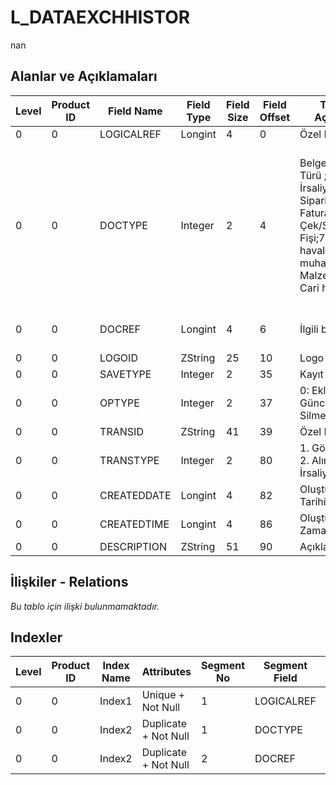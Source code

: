 # L_DATAEXCHHISTOR

nan

## Alanlar ve Açıklamaları

| Level | Product ID | Field Name | Field Type | Field Size | Field Offset | Türkçe Açıklama | Expression |
| ----- | ---------- | ---------- | ---------- | ---------- | ------------ | --------------- | ---------- |
| 0 | 0 | LOGICALREF | Longint | 4 | 0 | Özel ID | Unique ID |
| 0 | 0 | DOCTYPE | Integer | 2 | 4 | Belge / Modül Türü ;1: İrsaliye;3: Sipariş;4: Fatura;6: Çek/Senet Fişi;7: Gelen havale;9: Genel muhasebe;101: Malzeme;105: Cari hesap | Document / Module Type ;1: Dispatche;3: Order;4: Invoice;6: Check/P. Note Slip;7: Money Order;9: G/L;101: Material;105: AR/AP |
| 0 | 0 | DOCREF | Longint | 4 | 6 | İlgili belge ref. | Related Document Reference |
| 0 | 0 | LOGOID | ZString | 25 | 10 | Logo ID | Logo ID |
| 0 | 0 | SAVETYPE | Integer | 2 | 35 | Kayıt türü | Record Typ |
| 0 | 0 | OPTYPE | Integer | 2 | 37 | 0: Ekleme 1: Güncelleme 2: Silme | 0: Addition 1: Update 2: Deleting |
| 0 | 0 | TRANSID | ZString | 41 | 39 | Özel ID | Unique ID |
| 0 | 0 | TRANSTYPE | Integer | 2 | 80 | 1. Gönderilmiş 2. Alım İrsaliyesi | 1. Sended  2. Receipt |
| 0 | 0 | CREATEDDATE | Longint | 4 | 82 | Oluşturulma Tarihi | Created Date |
| 0 | 0 | CREATEDTIME | Longint | 4 | 86 | Oluşturulma Zamanı | Created Time |
| 0 | 0 | DESCRIPTION | ZString | 51 | 90 | Açıklama | Description |

## İlişkiler - Relations

*Bu tablo için ilişki bulunmamaktadır.*

## Indexler

| Level | Product ID | Index Name | Attributes | Segment No | Segment Field | Sense |
| ----- | ---------- | ---------- | ---------- | ---------- | ------------- | ----- |
| 0 | 0 | Index1 | Unique + Not Null | 1 | LOGICALREF | Ascending |
| 0 | 0 | Index2 | Duplicate + Not Null | 1 | DOCTYPE | Ascending |
| 0 | 0 | Index2 | Duplicate + Not Null | 2 | DOCREF | Ascending |
